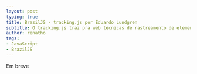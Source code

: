 ```yaml
---
layout: post
typing: true
title: BrazilJS - tracking.js por Eduardo Lundgren
subtitle: O tracking.js traz pra web técnicas de rastreamento de elementos de uma cena real capturada pela câmera
author: renatho
tags:
- JavaScript
- BrazilJS
---
```

Em breve